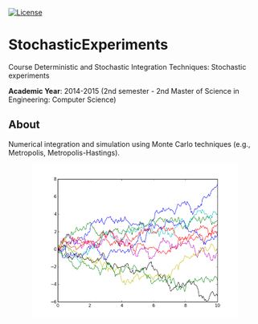 [![License][s1]][li]

[s1]: https://img.shields.io/badge/licence-GPL%203.0-blue.svg
[li]: https://raw.githubusercontent.com/matt77hias/StochasticExperiments/master/LICENSE.txt

# StochasticExperiments
Course Deterministic and Stochastic Integration Techniques: Stochastic experiments

**Academic Year**: 2014-2015 (2nd semester - 2nd Master of Science in Engineering: Computer Science)

## About
Numerical integration and simulation using Monte Carlo techniques (e.g., Metropolis, Metropolis-Hastings). 

<p align="center"><img src="graphs/BrownianMotions.png" width="410"></p>
